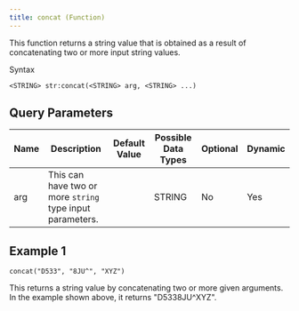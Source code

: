 ```yaml
---
title: concat (Function)
---
```


This function returns a string value that is obtained as a result of
concatenating two or more input string values.

Syntax

    <STRING> str:concat(<STRING> arg, <STRING> ...)

## Query Parameters

| Name | Description                                               | Default Value | Possible Data Types | Optional | Dynamic |
|------|-----------------------------------------------------------|---------------|---------------------|----------|---------|
| arg  | This can have two or more `string` type input parameters. |               | STRING              | No       | Yes     |

## Example 1

    concat("D533", "8JU^", "XYZ")

This returns a string value by concatenating two or more given
arguments. In the example shown above, it returns "D5338JU\^XYZ".

